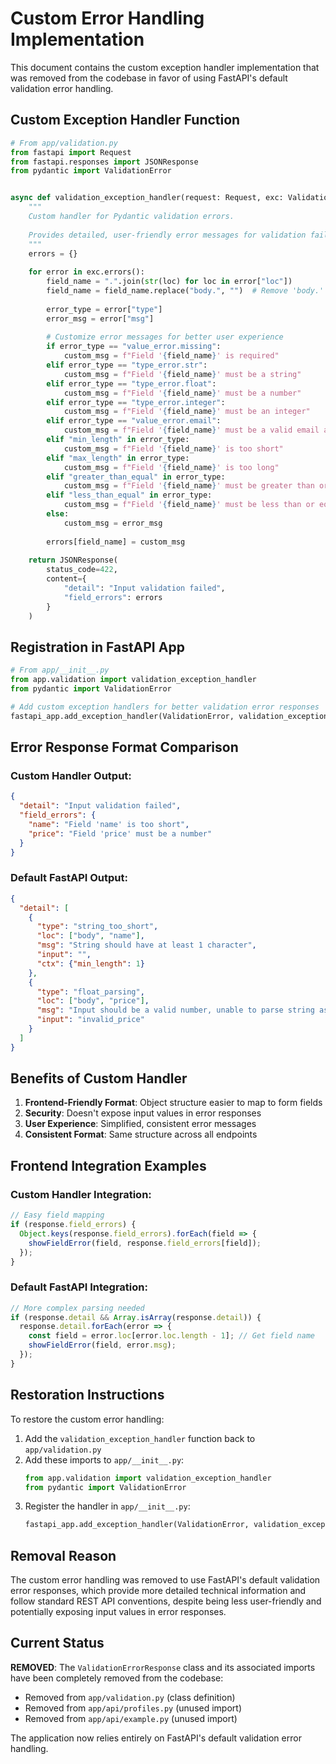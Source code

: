 # Custom Error Handling Implementation

This document contains the custom exception handler implementation that was removed from the codebase in favor of using FastAPI's default validation error handling.

## Custom Exception Handler Function

```python
# From app/validation.py
from fastapi import Request
from fastapi.responses import JSONResponse
from pydantic import ValidationError


async def validation_exception_handler(request: Request, exc: ValidationError):
    """
    Custom handler for Pydantic validation errors.
    
    Provides detailed, user-friendly error messages for validation failures.
    """
    errors = {}
    
    for error in exc.errors():
        field_name = ".".join(str(loc) for loc in error["loc"])
        field_name = field_name.replace("body.", "")  # Remove 'body.' prefix
        
        error_type = error["type"]
        error_msg = error["msg"]
        
        # Customize error messages for better user experience
        if error_type == "value_error.missing":
            custom_msg = f"Field '{field_name}' is required"
        elif error_type == "type_error.str":
            custom_msg = f"Field '{field_name}' must be a string"
        elif error_type == "type_error.float":
            custom_msg = f"Field '{field_name}' must be a number"
        elif error_type == "type_error.integer":
            custom_msg = f"Field '{field_name}' must be an integer"
        elif error_type == "value_error.email":
            custom_msg = f"Field '{field_name}' must be a valid email address"
        elif "min_length" in error_type:
            custom_msg = f"Field '{field_name}' is too short"
        elif "max_length" in error_type:
            custom_msg = f"Field '{field_name}' is too long"
        elif "greater_than_equal" in error_type:
            custom_msg = f"Field '{field_name}' must be greater than or equal to the minimum value"
        elif "less_than_equal" in error_type:
            custom_msg = f"Field '{field_name}' must be less than or equal to the maximum value"
        else:
            custom_msg = error_msg
        
        errors[field_name] = custom_msg
    
    return JSONResponse(
        status_code=422,
        content={
            "detail": "Input validation failed",
            "field_errors": errors
        }
    )
```

## Registration in FastAPI App

```python
# From app/__init__.py
from app.validation import validation_exception_handler
from pydantic import ValidationError

# Add custom exception handlers for better validation error responses
fastapi_app.add_exception_handler(ValidationError, validation_exception_handler)
```

## Error Response Format Comparison

### Custom Handler Output:
```json
{
  "detail": "Input validation failed",
  "field_errors": {
    "name": "Field 'name' is too short",
    "price": "Field 'price' must be a number"
  }
}
```

### Default FastAPI Output:
```json
{
  "detail": [
    {
      "type": "string_too_short",
      "loc": ["body", "name"],
      "msg": "String should have at least 1 character",
      "input": "",
      "ctx": {"min_length": 1}
    },
    {
      "type": "float_parsing", 
      "loc": ["body", "price"],
      "msg": "Input should be a valid number, unable to parse string as a number",
      "input": "invalid_price"
    }
  ]
}
```

## Benefits of Custom Handler

1. **Frontend-Friendly Format**: Object structure easier to map to form fields
2. **Security**: Doesn't expose input values in error responses
3. **User Experience**: Simplified, consistent error messages
4. **Consistent Format**: Same structure across all endpoints

## Frontend Integration Examples

### Custom Handler Integration:
```javascript
// Easy field mapping
if (response.field_errors) {
  Object.keys(response.field_errors).forEach(field => {
    showFieldError(field, response.field_errors[field]);
  });
}
```

### Default FastAPI Integration:
```javascript
// More complex parsing needed
if (response.detail && Array.isArray(response.detail)) {
  response.detail.forEach(error => {
    const field = error.loc[error.loc.length - 1]; // Get field name
    showFieldError(field, error.msg);
  });
}
```

## Restoration Instructions

To restore the custom error handling:

1. Add the `validation_exception_handler` function back to `app/validation.py`
2. Add these imports to `app/__init__.py`:
   ```python
   from app.validation import validation_exception_handler
   from pydantic import ValidationError
   ```
3. Register the handler in `app/__init__.py`:
   ```python
   fastapi_app.add_exception_handler(ValidationError, validation_exception_handler)
   ```

## Removal Reason

The custom error handling was removed to use FastAPI's default validation error responses, which provide more detailed technical information and follow standard REST API conventions, despite being less user-friendly and potentially exposing input values in error responses.

## Current Status

**REMOVED**: The `ValidationErrorResponse` class and its associated imports have been completely removed from the codebase:
- Removed from `app/validation.py` (class definition)
- Removed from `app/api/profiles.py` (unused import)
- Removed from `app/api/example.py` (unused import)

The application now relies entirely on FastAPI's default validation error handling.